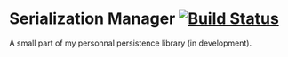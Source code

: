 # Serialization Manager [![Build Status](https://travis-ci.org/samcarpentier/serializer.svg?branch=master)](https://travis-ci.org/samcarpentier/serializer)



A small part of my personnal persistence library (in development).
